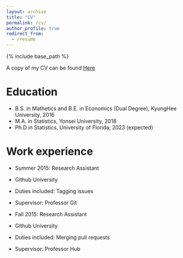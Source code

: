 ```yaml
---
layout: archive
title: "CV"
permalink: /cv/
author_profile: true
redirect_from:
  - /resume
---
```


{% include base_path %}

A copy of my CV can be found [Here](http://woojungbae.github.io/files/cv.pdf)

Education
======
* B.S. in Mathetics and B.E. in Economics (Dual Degree), KyungHee University, 2016
* M.A. in Statistics, Yonsei University, 2018
* Ph.D in Statistics, University of Florida, 2023 (expected)

Work experience
======
  * Summer 2015: Research Assistant
* Github University
* Duties included: Tagging issues
* Supervisor: Professor Git

* Fall 2015: Research Assistant
* Github University
* Duties included: Merging pull requests
* Supervisor: Professor Hub
